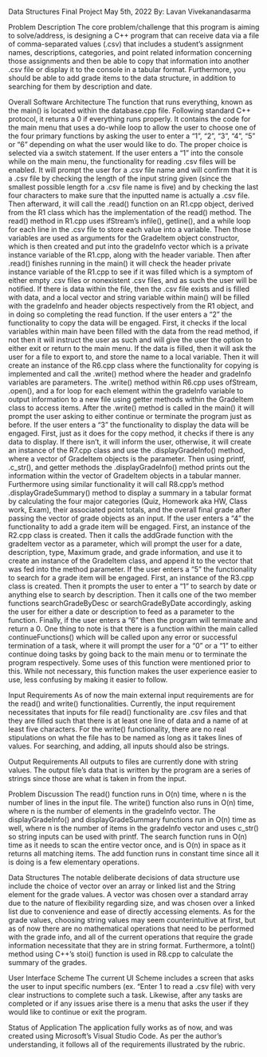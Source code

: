 Data Structures Final Project
May 5th, 2022
By: Lavan Vivekanandasarma

Problem Description
The core problem/challenge that this program is aiming to solve/address, is designing a C++ program that can receive data via a file of comma-separated values (.csv) that includes a student’s assignment names, descriptions, categories, and point related information concerning those assignments and then be able to copy that information into another .csv file or display it to the console in a tabular format. Furthermore, you should be able to add grade items to the data structure, in addition to searching for them by description and date.

Overall Software Architecture
The function that runs everything, known as the main() is located within the database.cpp file. Following standard C++ protocol, it returns a 0 if everything runs properly. It contains the code for the main menu that uses a do-while loop to allow the user to choose one of the four primary functions by asking the user to enter a “1”, “2”, “3”, “4”, “5” or “6” depending on what the user would like to do. The proper choice is selected via a switch statement.
If the user enters a “1” into the console while on the main menu, the functionality for reading .csv files will be enabled. It will prompt the user for a .csv file name and will confirm that it is a .csv file by checking the length of the input string given (since the smallest possible length for a .csv file name is five) and by checking the last four characters to make sure that the inputted name is actually a .csv file. Then afterward, it will call the .read() function on an R1.cpp object, derived from the R1 class which has the implementation of the read() method. The read() method in R1.cpp uses ifStream’s infile(), getline(), and a while loop for each line in the .csv file to store each value into a variable. Then those variables are used as arguments for the GradeItem object constructor, which is then created and put into the gradeInfo vector which is a private instance variable of the R1.cpp, along with the header variable. Then after .read() finishes running in the main() it will check the header private instance variable of the R1.cpp to see if it was filled which is a symptom of either empty .csv files or nonexistent .csv files, and as such the user will be notified. If there is data within the file, then the .csv file exists and is filled with data, and a local vector and string variable within main() will be filled with the gradeInfo and header objects respectively from the R1 object, and in doing so completing the read function.
If the user enters a “2” the functionality to copy the data will be engaged. First, it checks if the local variables within main have been filled with the data from the read method, if not then it will instruct the user as such and will give the user the option to either exit or return to the main menu. If the data is filled, then it will ask the user for a file to export to, and store the name to a local variable. Then it will create an instance of the R6.cpp class where the functionality for copying is implemented and call the .write() method where the header and gradeInfo variables are parameters. The .write() method within R6.cpp uses ofStream, .open(), and a for loop for each element within the gradeInfo variable to output information to a new file using getter methods within the GradeItem class to access items. After the .write() method is called in the main() it will prompt the user asking to either continue or terminate the program just as before.
If the user enters a “3” the functionality to display the data will be engaged. First, just as it does for the copy method, it checks if there is any data to display. If there isn’t, it will inform the user, otherwise, it will create an instance of the R7.cpp class and use the .displayGradeInfo() method, where a vector of GradeItem objects is the parameter. Then using printf, .c_str(), and getter methods the .displayGradeInfo() method prints out the information within the vector of GradeItem objects in a tabular manner. Furthermore using similar functionality it will call R8.cpp’s method .displayGradeSummary() method to display a summary in a tabular format by calculating the four major categories (Quiz, Homework aka HW, Class work, Exam), their associated point totals, and the overall final grade after passing the vector of grade objects as an input.
If the user enters a “4” the functionality to add a grade item will be engaged. First, an instance of the R2.cpp class is created. Then it calls the addGrade function with the gradeItem vector as a parameter, which will prompt the user for a date, description, type, Maximum grade, and grade information, and use it to create an instance of the GradeItem class, and append it to the vector that was fed into the method parameter.
If the user enters a “5” the functionality to search for a grade item will be engaged. First, an instance of the R3.cpp class is created. Then it prompts the user to enter a “1” to search by date or anything else to search by description. Then it calls one of the two member functions searchGradeByDesc or searchGradeByDate accordingly, asking the user for either a date or description to feed as a parameter to the function.
Finally, if the user enters a “6” then the program will terminate and return a 0. One thing to note is that there is a function within the main called continueFunctions() which will be called upon any error or successful termination of a task, where it will prompt the user for a “0” or a “1” to either continue doing tasks by going back to the main menu or to terminate the program respectively. Some uses of this function were mentioned prior to this. While not necessary, this function makes the user experience easier to use, less confusing by making it easier to follow.

Input Requirements
As of now the main external input requirements are for the read() and write() functionalities. Currently, the input requirement necessitates that inputs for file read() functionality are .csv files and that they are filled such that there is at least one line of data and a name of at least five characters. For the write() functionality, there are no real stipulations on what the file has to be named as long as it takes lines of values. For searching, and adding, all inputs should also be strings.

Output Requirements
All outputs to files are currently done with string values. The output file’s data that is written by the program are a series of strings since those are what is taken in from the input.

Problem Discussion
The read() function runs in O(n) time, where n is the number of lines in the input file. The write() function also runs in O(n) time, where n is the number of elements in the gradeInfo vector. The displayGradeInfo() and displayGradeSummary functions run in O(n) time as well, where n is the number of items in the gradeInfo vector and uses c_str() so string inputs can be used with printf. The search function runs in O(n) time as it needs to scan the entire vector once, and is O(n) in space as it returns all matching items. The add function runs in constant time since all it is doing is a few elementary operations.

Data Structures
The notable deliberate decisions of data structure use include the choice of vector over an array or linked list and the String element for the grade values. A vector was chosen over a standard array due to the nature of flexibility regarding size, and was chosen over a linked list due to convenience and ease of directly accessing elements. As for the grade values, choosing string values may seem counterintuitive at first, but as of now there are no mathematical operations that need to be performed with the grade info, and all of the current operations that require the grade information necessitate that they are in string format. Furthermore, a toInt() method using C++’s stoi() function is used in R8.cpp to calculate the summary of the grades.

User Interface Scheme
The current UI Scheme includes a screen that asks the user to input specific numbers (ex. “Enter 1 to read a .csv file) with very clear instructions to complete such a task. Likewise, after any tasks are completed or if any issues arise there is a menu that asks the user if they would like to continue or exit the program.

Status of Application
The application fully works as of now, and was created using Microsoft’s Visual Studio Code. As per the author’s understanding, it follows all of the requirements illustrated by the rubric.

